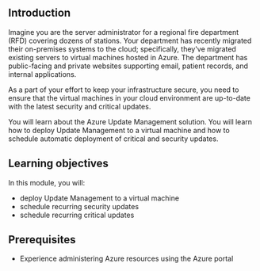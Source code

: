 ﻿## Introduction

Imagine you are the server administrator for a regional fire department (RFD) covering dozens of stations. Your department has recently migrated their on-premises systems to the cloud; specifically, they've migrated existing servers to virtual machines hosted in Azure. The department has public-facing and private websites supporting email, patient records, and internal applications.

As a part of your effort to keep your infrastructure secure, you need to ensure that the virtual machines in your cloud environment are  up-to-date with the latest security and critical updates. 

You will learn about the Azure Update Management solution. You will learn how to deploy Update Management to a  virtual machine and how to schedule automatic deployment of critical and security updates.

## Learning objectives

In this module, you will:

- deploy Update Management to a virtual machine
- schedule recurring security updates
- schedule recurring critical updates

## Prerequisites

- Experience administering Azure resources using the Azure portal
